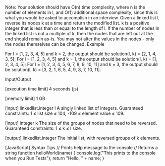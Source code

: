 Note: Your solution should have O(n) time complexity, where n is the number of elements in l, and O(1) additional space complexity, since this is what you would be asked to accomplish in an interview.
Given a linked list l, reverse its nodes k at a time and return the modified list. k is a positive integer that is less than or equal to the length of l. If the number of nodes in the linked list is not a multiple of k, then the nodes that are left out at the end should remain as-is.
You may not alter the values in the nodes - only the nodes themselves can be changed.
Example

For l = [1, 2, 3, 4, 5] and k = 2, the output should be
solution(l, k) = [2, 1, 4, 3, 5];
For l = [1, 2, 3, 4, 5] and k = 1, the output should be
solution(l, k) = [1, 2, 3, 4, 5];
For l = [1, 2, 3, 4, 5, 6, 7, 8, 9, 10, 11] and k = 3, the output should be
solution(l, k) = [3, 2, 1, 6, 5, 4, 9, 8, 7, 10, 11].

Input/Output


[execution time limit] 4 seconds (js)


[memory limit] 1 GB


[input] linkedlist.integer l
A singly linked list of integers.
Guaranteed constraints:
1 ≤ list size ≤ 104,
-109 ≤ element value ≤ 109.


[input] integer k
The size of the groups of nodes that need to be reversed.
Guaranteed constraints:
1 ≤ k ≤ l size.


[output] linkedlist.integer
The initial list, with reversed groups of k elements.


[JavaScript] Syntax Tips
// Prints help message to the console
// Returns a string
function helloWorld(name) {
    console.log("This prints to the console when you Run Tests");
    return "Hello, " + name;
}


